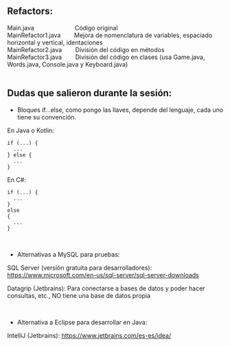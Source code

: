 ## Refactors:

Main.java&nbsp;&nbsp;&nbsp;&nbsp;&nbsp;&nbsp;&nbsp;&nbsp;&nbsp;&nbsp;&nbsp;&nbsp;&nbsp;&nbsp;&nbsp;&nbsp;&nbsp;&nbsp;&nbsp;&nbsp;&nbsp;&nbsp;&nbsp;&nbsp;Código original
<br/>
MainRefactor1.java&nbsp;&nbsp;&nbsp;&nbsp;&nbsp;&nbsp;&nbsp;&nbsp;Mejora de nomenclatura de variables, espaciado horizontal y vertical, identaciones
<br/>
MainRefactor2.java&nbsp;&nbsp;&nbsp;&nbsp;&nbsp;&nbsp;&nbsp;&nbsp;División del código en métodos
<br/>
MainRefactor3.java&nbsp;&nbsp;&nbsp;&nbsp;&nbsp;&nbsp;&nbsp;&nbsp;División del código en clases (usa Game.java, Words.java, Console.java y Keyboard.java)
<br/><br/>

## Dudas que salieron durante la sesión:

- Bloques if...else, como pongo las llaves, depende del lenguaje, cada uno tiene su convención.

En Java o Kotlin:
```
if (...) {
  ...
} else {
  ...
}
```

En C#:
```
if (...) {   
  ...   
} 
else 
{
  ...
}
```

<br/>

- Alternativas a MySQL para pruebas:

SQL Server (versión gratuita para desarrolladores):
https://www.microsoft.com/en-us/sql-server/sql-server-downloads

Datagrip (Jetbrains):
Para conectarse a bases de datos y poder hacer consultas, etc., NO tiene una base de datos propia

<br/>

- Alternativa a Eclipse para desarrollar en Java:

IntelliJ (Jetbrains):
https://www.jetbrains.com/es-es/idea/
